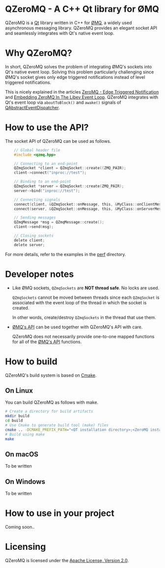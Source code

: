 # QZeroMQ - A C++ Qt library for ØMQ

QZeroMQ is a [Qt](https://www.qt.io/) library written in C++ for [ØMQ](https://zeromq.org/), a widely used asynchronous messaging library. 
QZeroMQ provides an elegant socket API and seamlessly integrates with Qt's native event loop.

# Why QZeroMQ?

In short, QZeroMQ solves the problem of integrating ØMQ's sockets into Qt's native event loop.
Solving this problem particularly challenging since ØMQ's socket gives only edge triggered notifications instead of level triggered notifications. 

This is nicely explained in the articles [ZeroMQ - Edge Triggered Notification](https://funcptr.net/2012/09/10/zeromq---edge-triggered-notification/) and [Embedding ZeroMQ In The Libev Event Loop](https://funcptr.net/2013/04/20/embedding-zeromq-in-the-libev-event-loop/). 
QZeroMQ integrates with Qt's event loop via ``aboutToBlock()`` and ``awake()`` signals of [QAbstractEventDispatcher](https://doc.qt.io/qt-5/qabstracteventdispatcher.html).

# How to use the API?

The socket API of QZeroMQ can be used as follows.

```c
    // Global header file
    #include <qzmq.hpp>

    // Connecting to an end-point
    QZmqSocket *client = QZmqSocket::create((ZMQ_PAIR);
    client->connect("inproc://test");

    // Binding to an end-point
    QZmqSocket *server = QZmqSocket::create(ZMQ_PAIR);
    server->bind("inproc://test");

    // Connecting signals
    connect(client, &QZmqSocket::onMessage, this, &MyClass::onClientMessage);
    connect(server, &QZmqSocket::onMessage, this, &MyClass::onServerMessage);

    // Sending messages
    QZmqMessage *msg = QZmqMessage::create();
    client->send(msg);

    // Closing sockets
    delete client;
    delete server;
```

For more details, refer to the examples in the [perf](perf) directory.

# Developer notes

*   Like ØMQ sockets, ``QZmqSockets`` are **NOT thread safe**. No locks are used.
    
    ``QZmqSockets`` cannot be moved between threads since each ``QZmqSocket`` is associated with the event loop of the thread in which the socket is created.
    
    In other words, create/destroy ``QZmqSockets`` in the thread that use them. 

*   [ØMQ's API](http://api.zeromq.org/) can be used together with QZeroMQ's API with care.

    QZeroMQ does not necessarily provide one-to-one mapped functions for all of the [ØMQ's API](http://api.zeromq.org/) functions.

# How to build
QZeroMQ's build system is based on [Cmake](https://cmake.org/).

## On Linux
You can build QZeroMQ as follows with make.

```bash
# Create a directory for build artifacts
mkdir build
cd build
# Use Cmake to generate build tool (make) files
cmake .. -DCMAKE_PREFIX_PATH="<QT installation directory>;<ZeroMQ installation directory>" -DWITH_PERF_TOOL=ON
# Build using make
make

```

## On macOS
To be written

## On Windows
To be written

# How to use in your project
Coming soon..

# Licensing
QZeroMQ is licensed under the [Apache License, Version 2.0](https://www.apache.org/licenses/LICENSE-2.0).
